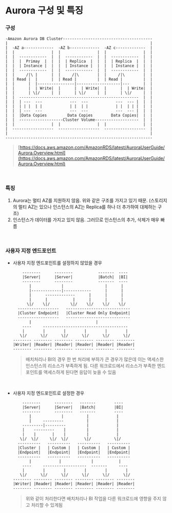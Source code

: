 Aurora 구성 및 특징
===

### 구성
```
-Amazon Aurora DB Cluster---------------------------------------
|                                                              |
|  -AZ a-------------  -AZ b-------------  -AZ c-------------  |
|  |                |  |                |  |                |  |
|  |  ------------  |  |  ------------  |  |  ------------  |  |
|  |  |  Primay  |  |  |  | Replica  |  |  |  | Replica  |  |  |
|  |  | Instance |  |  |  | Instance |  |  |  | Instance |  |  |
|  |  ------------  |  |  ------------  |  |  ------------  |  |
|  |     /|\ |      |  |     /|\        |  |     /|\        |  |
|  | Read |  |      |  | Read |         |  | Read |         |  |
|  |      |  |----------------|-------------------|---      |  |
|  |      |  | Write|  |      |  | Write|  |      |  | Write|  |
|  |      | \|/     |  |      | \|/     |  |      | \|/     |  |
|  |  ----------------------------------------------------  |  |
|  |  | ---  ---            ---  ---            ---  --- |  |  |
|  |  | | |  | |            | |  | |            | |  | | |  |  |
|  |  | ---  ---            ---  ---            ---  --- |  |  |
|  |  |Data Copies         Data Copies        Data Copies|  |  |
|  |  -------------------Cluster Volume-------------------  |  |
|  |                |  |                |  |                |  |
|  ------------------  ------------------  ------------------  |
|                                                              |
----------------------------------------------------------------
```
>[https://docs.aws.amazon.com/AmazonRDS/latest/AuroraUserGuide/Aurora.Overview.html](https://docs.aws.amazon.com/AmazonRDS/latest/AuroraUserGuide/Aurora.Overview.html)

<br>

### 특징
1. Aurora는 멀티 AZ를 지원하지 않음. 위와 같은 구조를 가지고 있기 때문. (스토리지의 멀티 AZ는 있으나 인스턴스의 AZ는 Replica를 하나 더 추가하여 대체하는 구조)
1. 인스턴스가 데이터를 가지고 있지 않음. 그러므로 인스턴스의 추가, 삭제가 매우 빠름

<br>

### 사용자 지정 엔드포인트
* 사용자 지정 엔드포인트를 설정하지 않았을 경우
    ```
        --------      --------           -------  ----
        |Server|      |Server|           |Batch|  |BI|
        --------      --------           -------  ----
           |             |                  |      |
           |-------------|------------      |      |
           |      -------------      |      |      |
           |      |           |      |      |      |
          \|/    \|/         \|/    \|/    \|/    \|/
      ------------------   ----------------------------
      |Cluster Endpoint|   |Cluster Read Only Endpoint|
      ------------------   ----------------------------
           |                            |
        ----     -------------------------------------
        |        |        |        |        |        |
       \|/      \|/      \|/      \|/      \|/      \|/
    -------- -------- -------- -------- -------- --------
    |Writer| |Reader| |Reader| |Reader| |Reader| |Reader|
    -------- -------- -------- -------- -------- --------
    ```
    >배치처리나 BI의 경우 한 번 처리에 부하가 큰 경우가 많은데 이는 액세스한 인스턴스의 리소스가 부족하게 됨. 다른 워크로드에서 리소스가 부족한 엔드포인트를 액세스하게 된다면 응답이 늦을 수 있음

<br>

* 사용자 지정 엔드포인트로 설정한 경우
    ```
        --------      --------   -------        ----
        |Server|      |Server|   |Batch|        |BI|
        --------      --------   -------        ----
           |             |          |            |
           |     ---------          |            |
        ---------|---------         |            |
        |    ---------    |         |            |
        |    |       |    |         |            |
       \|/  \|/     \|/  \|/       \|/          \|/
      ----------   ----------   ----------   ----------
      |Cluster |   | Custom |   | Custom |   | Custom |
      |Endpoint|   |Endpoint|   |Endpoint|   |Endpoint|
      ----------   ----------   ----------   ----------
           |            |             |           |
        ----     -------------------  -------     ----
        |        |        |        |        |        |
       \|/      \|/      \|/      \|/      \|/      \|/
    -------- -------- -------- -------- -------- --------
    |Writer| |Reader| |Reader| |Reader| |Reader| |Reader|
    -------- -------- -------- -------- -------- --------
    ```
    >위와 같이 처리한다면 배치처리나 BI 작업을 다른 워크로드에 영향을 주지 않고 처리할 수 있게됨

<br>
